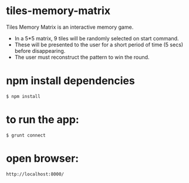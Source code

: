 # tiles-memory-matrix

Tiles Memory Matrix is an interactive memory game.

- In a 5*5 matrix, 9 tiles will be randomly selected on start command.
- These will be presented to the user for a short period of time (5 secs) before disappearing.
- The user must reconstruct the pattern to win the round.

# npm install dependencies
    $ npm install

# to run the app:
    $ grunt connect

# open browser:
    http://localhost:8000/
